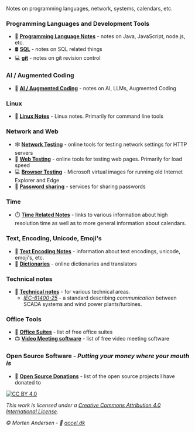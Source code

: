 Notes on programming languages, network, systems, calendars, etc.

### Programming Languages and Development Tools

* 🎼 [**Programming Language Notes**](./programming) - notes on Java, JavaScript, node.js, etc.
* 🛢️ [**SQL**](./sql) - notes on SQL related things
* 💻 [**git**](./git) - notes on git revision control

### AI / Augmented Coding

* 🤖 [**AI / Augmented Coding**](./ai) - notes on AI, LLMs, Augmented Coding

### Linux

* 🐧 [**Linux Notes**](./linux) - Linux notes. Primarily for command line tools

### Network and Web

* 🕸️ [**Network Testing**](./tools/network-testing.md) - online tools for testing network settings for HTTP servers
* 🔬 [**Web Testing**](./tools/web-testing.md) - online tools for testing web pages. Primarily for load speed
* 💻 [**Browser Testing**](./tools/browser-testing.md) - Microsoft virtual images for running old Internet Explorer and Edge
* 🔑 [**Password sharing**](./tools/passwords.md) - services for sharing passwords

### Time

* ⏱️ [**Time Related Notes**](./time) - links to various information about high resolution time as well as to more general information about calendars.

### Text, Encoding, Unicode, Emoji's

* 📜 [**Text Encoding Notes**](./tools/text.md) - information about text encodings, unicode, emoji's, etc.
* 📖 [**Dictionaries**](./tools/dictionaries.md) - online dictionaries and translators

###  Technical notes

* 🔩 [**Technical notes**](./technical) - for various technical areas.
  * [*IEC-61400-25*](./technical/iec61400-25) - a standard describing *communication* between SCADA systems and wind power plants/turbines.

### Office Tools

* 📑 [**Office Suites**](./tools/office.md) - list of free office suites
* 📺 [**Video Meeting software**](./tools/video-meetings.md) - list of free video meeting software

### Open Source Software - *Putting your money where your mouth is*

* 🧩 [**Open Source Donations**](./opensource) - list of the open source projects I have donated to


[![CC BY 4.0][cc-by-image]][cc-by]

*This work is licensed under a [Creative Commons Attribution 4.0 International
License][cc-by].*

*© Morten Andersen - 🔗 [accel.dk](https://www.accel.dk/)*

[cc-by]: http://creativecommons.org/licenses/by/4.0/
[cc-by-image]: https://i.creativecommons.org/l/by/4.0/88x31.png
